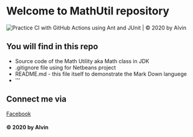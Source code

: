 # Welcome to MathUtil repository
![Practice CI with GitHub Actions using Ant and JUnit | © 2020 by Alvin](https://github.com/minhphuong-code/math-util/workflows/Practice%20CI%20with%20GitHub%20Actions%20using%20Ant%20and%20JUnit%20%7C%20%C2%A9%202020%20by%20Alvin/badge.svg)
## You will find in this repo
* Source code of the Math Utility aka Math class in JDK
* .gitignore file using for Netbeans project
* README.md - this file itself to demonstrate the Mark Down languege
* '''

## Connect me via
[Facebook](https://facebook.com/chanhung2503/)

####  © 2020 by Alvin
